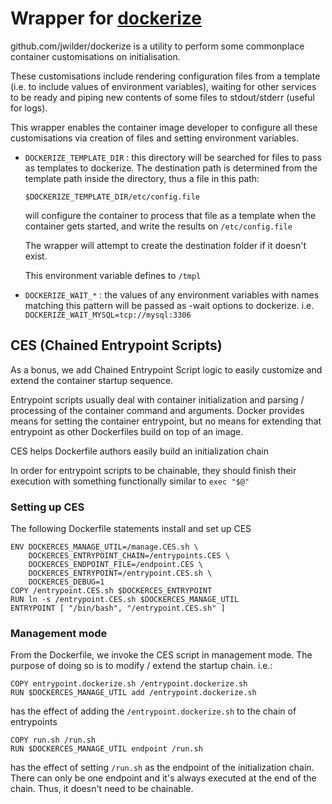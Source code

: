 # Wrapper for [dockerize](github.com/jwilder/dockerize)

github.com/jwilder/dockerize is a utility to perform some commonplace container
customisations on initialisation.

These customisations include rendering
configuration files from a template (i.e. to include values of environment
variables), waiting for other services to be ready and piping new contents of
some files to stdout/stderr (useful for logs).

This wrapper enables the container image developer to configure all these
customisations via creation of files and setting environment variables.


* `DOCKERIZE_TEMPLATE_DIR` : this directory will be searched for files to pass
  as templates to dockerize. The destination path is determined from the
  template path inside the directory, thus a file in this path:

      $DOCKERIZE_TEMPLATE_DIR/etc/config.file

  will configure the container to process that file as a template when the
  container gets started, and write the results on `/etc/config.file`

  The wrapper will attempt to create the destination folder if it doesn't exist.

  This environment variable defines to `/tmpl`

* `DOCKERIZE_WAIT_*` : the values of any environment variables with names
  matching this pattern will be passed as -wait options to dockerize.
  i.e. `DOCKERIZE_WAIT_MYSQL=tcp://mysql:3306`

## CES (Chained Entrypoint Scripts)

As a bonus, we add Chained Entrypoint Script logic to easily customize and
extend the container startup sequence.

Entrypoint scripts usually deal with container initialization and
parsing / processing of the container command and arguments. Docker provides
means for setting the container entrypoint, but no means for extending that
entrypoint as other Dockerfiles build on top of an image.

CES helps Dockerfile authors easily build an initialization chain

In order for entrypoint scripts to be chainable, they should finish their
execution with something functionally similar to `exec "$@"`

### Setting up CES

The following Dockerfile statements install and set up CES

```
ENV DOCKERCES_MANAGE_UTIL=/manage.CES.sh \
    DOCKERCES_ENTRYPOINT_CHAIN=/entrypoints.CES \
    DOCKERCES_ENDPOINT_FILE=/endpoint.CES \
    DOCKERCES_ENTRYPOINT=/entrypoint.CES.sh \
    DOCKERCES_DEBUG=1
COPY /entrypoint.CES.sh $DOCKERCES_ENTRYPOINT
RUN ln -s /entrypoint.CES.sh $DOCKERCES_MANAGE_UTIL
ENTRYPOINT [ "/bin/bash", "/entrypoint.CES.sh" ]
```

### Management mode

From the Dockerfile, we invoke the CES script in management mode. The purpose
of doing so is to modify / extend the startup chain. i.e.:

    COPY entrypoint.dockerize.sh /entrypoint.dockerize.sh
    RUN $DOCKERCES_MANAGE_UTIL add /entrypoint.dockerize.sh

has the effect of adding the `/entrypoint.dockerize.sh` to the chain of
entrypoints

    COPY run.sh /run.sh
    RUN $DOCKERCES_MANAGE_UTIL endpoint /run.sh

has the effect of setting `/run.sh` as the endpoint of the initialization
chain. There can only be one endpoint and it's always executed at the end
of the chain. Thus, it doesn't need to be chainable.
